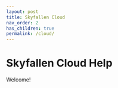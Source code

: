 ```yaml
---
layout: post
title: Skyfallen Cloud
nav_order: 2
has_children: true
permalink: /cloud/
---
```


# Skyfallen Cloud Help
Welcome!
